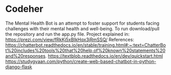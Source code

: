 # Codeher
The Mental Health Bot is an attempt to foster support for students facing challenges with their mental health and well-being. 
To run download/pull the repository and run the app.py file.
Project explained in:
https://prezi.com/view/fRkKj5xBIkHqx3jRmSSQ/
References:
https://chatterbot.readthedocs.io/en/stable/training.html#:~:text=ChatterBot%20includes%20tools%20that%20help,of%20known%20statements%20and%20responses.
https://textblob.readthedocs.io/en/dev/quickstart.html
https://studygyaan.com/python/create-web-based-chatbot-in-python-django-flask
